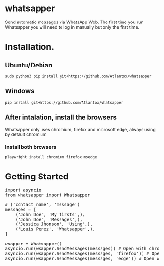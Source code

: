 # whatsapper

Send automatic messages via WhatsApp Web. The first time you run Whatsapper you will need to log in manually but only the first time.

# Installation.

## Ubuntu/Debian
`sudo python3 pip install git+https://github.com/Atlantox/whatsapper`

## Windows
`pip install git+https://github.com/Atlantox/whatsapper`

## After intalation, install the browsers
Whatsapper only uses chromium, firefox and microsoft edge, always using by default chromium

### Install both browsers
`playwright install chromium firefox msedge`



# Getting Started

<pre>
import asyncio
from whatsapper import Whatsapper

# ('contact name', 'message')
messages = [
    ('John Doe', 'My firsts',),
    ('John Doe', 'Messages',),
    ('Jessica Jhonson', 'Using',),
    ('Louis Perez', 'Whatsapper',),
]

wsapper = Whatsapper()
asyncio.run(wsapper.SendMessages(messages)) # Open with chromium
asyncio.run(wsapper.SendMessages(messages, 'firefox')) # Open with firefox
asyncio.run(wsapper.SendMessages(messages, 'edge')) # Open with edge
</pre>
